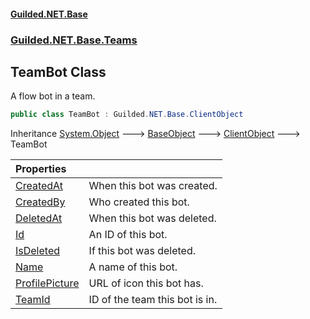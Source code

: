 
#### [Guilded.NET.Base](index 'index')
### [Guilded.NET.Base.Teams](index#Guilded_NET_Base_Teams 'Guilded.NET.Base.Teams')
## TeamBot Class
A flow bot in a team.  
```csharp
public class TeamBot : Guilded.NET.Base.ClientObject
```

Inheritance [System.Object](https://docs.microsoft.com/en-us/dotnet/api/System.Object 'System.Object') &#129106; [BaseObject](BaseObject 'Guilded.NET.Base.BaseObject') &#129106; [ClientObject](ClientObject 'Guilded.NET.Base.ClientObject') &#129106; TeamBot  

| Properties | |
| :--- | :--- |
| [CreatedAt](TeamBot_CreatedAt 'Guilded.NET.Base.Teams.TeamBot.CreatedAt') | When this bot was created.<br/> |
| [CreatedBy](TeamBot_CreatedBy 'Guilded.NET.Base.Teams.TeamBot.CreatedBy') | Who created this bot.<br/> |
| [DeletedAt](TeamBot_DeletedAt 'Guilded.NET.Base.Teams.TeamBot.DeletedAt') | When this bot was deleted.<br/> |
| [Id](TeamBot_Id 'Guilded.NET.Base.Teams.TeamBot.Id') | An ID of this bot.<br/> |
| [IsDeleted](TeamBot_IsDeleted 'Guilded.NET.Base.Teams.TeamBot.IsDeleted') | If this bot was deleted.<br/> |
| [Name](TeamBot_Name 'Guilded.NET.Base.Teams.TeamBot.Name') | A name of this bot.<br/> |
| [ProfilePicture](TeamBot_ProfilePicture 'Guilded.NET.Base.Teams.TeamBot.ProfilePicture') | URL of icon this bot has.<br/> |
| [TeamId](TeamBot_TeamId 'Guilded.NET.Base.Teams.TeamBot.TeamId') | ID of the team this bot is in.<br/> |
